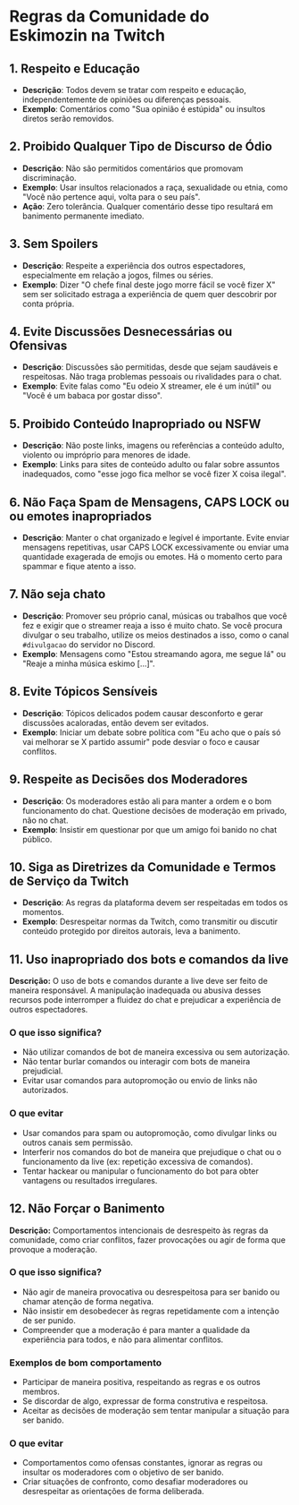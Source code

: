 # Regras da Comunidade do Eskimozin na Twitch

## 1. Respeito e Educação

- **Descrição**: Todos devem se tratar com respeito e educação, independentemente de opiniões ou diferenças pessoais.
- **Exemplo**: Comentários como "Sua opinião é estúpida" ou insultos diretos serão removidos.

## 2. Proibido Qualquer Tipo de Discurso de Ódio

- **Descrição**: Não são permitidos comentários que promovam discriminação.
- **Exemplo**: Usar insultos relacionados a raça, sexualidade ou etnia, como "Você não pertence aqui, volta para o seu país".
- **Ação**: Zero tolerância. Qualquer comentário desse tipo resultará em banimento permanente imediato.

## 3. Sem Spoilers

- **Descrição**: Respeite a experiência dos outros espectadores, especialmente em relação a jogos, filmes ou séries.
- **Exemplo**: Dizer "O chefe final deste jogo morre fácil se você fizer X" sem ser solicitado estraga a experiência de quem quer descobrir por conta própria.

## 4. Evite Discussões Desnecessárias ou Ofensivas

- **Descrição**: Discussões são permitidas, desde que sejam saudáveis e respeitosas. Não traga problemas pessoais ou rivalidades para o chat.
- **Exemplo**: Evite falas como "Eu odeio X streamer, ele é um inútil" ou "Você é um babaca por gostar disso".

## 5. Proibido Conteúdo Inapropriado ou NSFW

- **Descrição**: Não poste links, imagens ou referências a conteúdo adulto, violento ou impróprio para menores de idade.
- **Exemplo**: Links para sites de conteúdo adulto ou falar sobre assuntos inadequados, como "esse jogo fica melhor se você fizer X coisa ilegal".

## 6. Não Faça Spam de Mensagens, CAPS LOCK ou  ou emotes inapropriados

- **Descrição**: Manter o chat organizado e legível é importante. Evite enviar mensagens repetitivas, usar CAPS LOCK excessivamente ou enviar uma quantidade exagerada de emojis ou emotes. Há o momento certo para spammar e fique atento a isso.

## 7. Não seja chato

- **Descrição**: Promover seu próprio canal, músicas ou trabalhos que você fez e exigir que o streamer reaja a isso é muito chato. Se você procura divulgar o seu trabalho, utilize os meios destinados a isso, como o canal `#divulgacao` do servidor no Discord.
- **Exemplo**: Mensagens como "Estou streamando agora, me segue lá" ou "Reaje a minha música eskimo [...]".

## 8. Evite Tópicos Sensíveis

- **Descrição**: Tópicos delicados podem causar desconforto e gerar discussões acaloradas, então devem ser evitados.
- **Exemplo**: Iniciar um debate sobre política com "Eu acho que o país só vai melhorar se X partido assumir" pode desviar o foco e causar conflitos.

## 9. Respeite as Decisões dos Moderadores

- **Descrição**: Os moderadores estão ali para manter a ordem e o bom funcionamento do chat. Questione decisões de moderação em privado, não no chat.
- **Exemplo**: Insistir em questionar por que um amigo foi banido no chat público.

## 10. Siga as Diretrizes da Comunidade e Termos de Serviço da Twitch

- **Descrição**: As regras da plataforma devem ser respeitadas em todos os momentos.
- **Exemplo**: Desrespeitar normas da Twitch, como transmitir ou discutir conteúdo protegido por direitos autorais, leva a banimento.

## 11. Uso inapropriado dos bots e comandos da live

**Descrição:** O uso de bots e comandos durante a live deve ser feito de maneira responsável. A manipulação inadequada ou abusiva desses recursos pode interromper a fluidez do chat e prejudicar a experiência de outros espectadores.

### O que isso significa?

- Não utilizar comandos de bot de maneira excessiva ou sem autorização.
- Não tentar burlar comandos ou interagir com bots de maneira prejudicial.
- Evitar usar comandos para autopromoção ou envio de links não autorizados.

### O que evitar

- Usar comandos para spam ou autopromoção, como divulgar links ou outros canais sem permissão.
- Interferir nos comandos do bot de maneira que prejudique o chat ou o funcionamento da live (ex: repetição excessiva de comandos).
- Tentar hackear ou manipular o funcionamento do bot para obter vantagens ou resultados irregulares.

## 12. Não Forçar o Banimento

**Descrição:** Comportamentos intencionais de desrespeito às regras da comunidade, como criar conflitos, fazer provocações ou agir de forma que provoque a moderação.

### O que isso significa?

- Não agir de maneira provocativa ou desrespeitosa para ser banido ou chamar atenção de forma negativa.
- Não insistir em desobedecer às regras repetidamente com a intenção de ser punido.
- Compreender que a moderação é para manter a qualidade da experiência para todos, e não para alimentar conflitos.

### Exemplos de bom comportamento

- Participar de maneira positiva, respeitando as regras e os outros membros.
- Se discordar de algo, expressar de forma construtiva e respeitosa.
- Aceitar as decisões de moderação sem tentar manipular a situação para ser banido.

### O que evitar

- Comportamentos como ofensas constantes, ignorar as regras ou insultar os moderadores com o objetivo de ser banido.
- Criar situações de confronto, como desafiar moderadores ou desrespeitar as orientações de forma deliberada.
